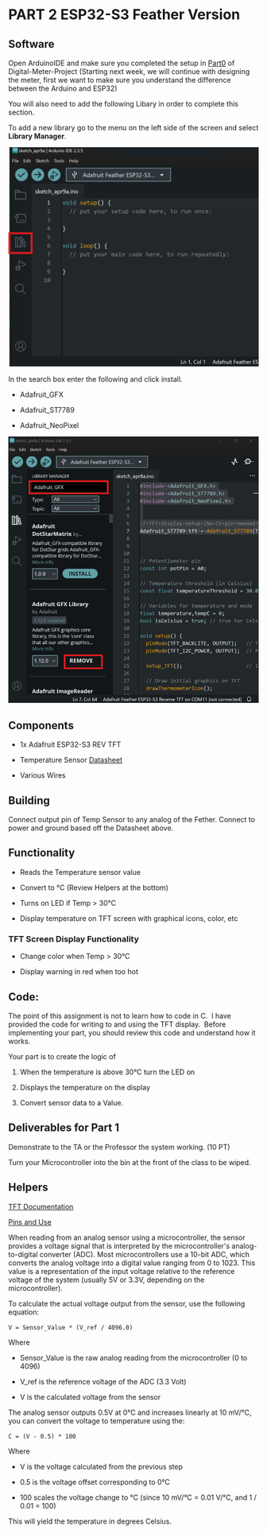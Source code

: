 # PART 2 ESP32-S3 Feather Version

## Software 

Open ArduinoIDE and make sure you completed the setup in [Part0](https://github.com/SDSMT-EE120/Digital-Meter-Project/tree/main/Part0-Setup) of Digital-Meter-Project (Starting next week, we will continue with designing the meter, first we want to make sure you understand the difference between the Arduino and ESP32)

You will also need to add the following Libary in order to complete this section. 

To add a new library go to the menu on the left side of the screen and select **Library Manager**.

![Library Manager](/PART-2-ESP32-S3-Feather-Version/assets/images/IDE_Libaray.png)

In the search box enter the following and click install.

- Adafruit_GFX

- Adafruit_ST7789

- Adafruit_NeoPixel

![Library Search](/PART-2-ESP32-S3-Feather-Version/assets/images/IDE_Library_Search.png)


## Components

- 1x Adafruit ESP32-S3 REV TFT

- Temperature Sensor [Datasheet](https://cdn-learn.adafruit.com/downloads/pdf/tmp36-temperature-sensor.pdf)

- Various Wires 

## Building 

Connect output pin of Temp Sensor to any analog of the Fether.  Connect to power and ground based off the Datasheet above. 

## Functionality

- Reads the Temperature sensor value 

- Convert to °C (Review Helpers at the bottom)

- Turns on LED if Temp > 30°C

- Display temperature on TFT screen with graphical icons, color, etc

### TFT Screen Display Functionality

- Change color when Temp > 30°C

- Display warning in red when too hot

## Code: 

The point of this assignment is not to learn how to code in C.  I have provided the code for writing to and using the TFT display.  Before implementing your part, you should review this code and understand how it works.  

Your part is to create the logic of

1. When the temperature is above 30°C turn the LED on 

2. Displays the temperature on the display 

3. Convert sensor data to a Value. 

## Deliverables for Part 1

Demonstrate to the TA or the Professor the system working. (10 PT)

Turn your Microcontroller into the bin at the front of the class to be wiped.

## Helpers 

[TFT Documentation](https://learn.adafruit.com/esp32-s3-reverse-tft-feather/built-in-tft)

[Pins and Use](https://learn.adafruit.com/esp32-s3-reverse-tft-feather/pinouts)

When reading from an analog sensor using a microcontroller, the sensor provides a voltage signal that is interpreted by the microcontroller's analog-to-digital converter (ADC). Most microcontrollers use a 10-bit ADC, which converts the analog voltage into a digital value ranging from 0 to 1023. This value is a representation of the input voltage relative to the reference voltage of the system (usually 5V or 3.3V, depending on the microcontroller).

To calculate the actual voltage output from the sensor, use the following equation:

    V = Sensor_Value * (V_ref / 4096.0)

Where 

- Sensor_Value is the raw analog reading from the microcontroller (0 to 4096)

- V_ref is the reference voltage of the ADC (3.3 Volt)

- V is the calculated voltage from the sensor

The analog sensor outputs 0.5V at 0°C and increases linearly at 10 mV/°C, you can convert the voltage to temperature using the:

    C = (V - 0.5) * 100

Where 

- V is the voltage calculated from the previous step

- 0.5 is the voltage offset corresponding to 0°C

- 100 scales the voltage change to °C (since 10 mV/°C = 0.01 V/°C, and 1 / 0.01 = 100)

This will yield the temperature in degrees Celsius.